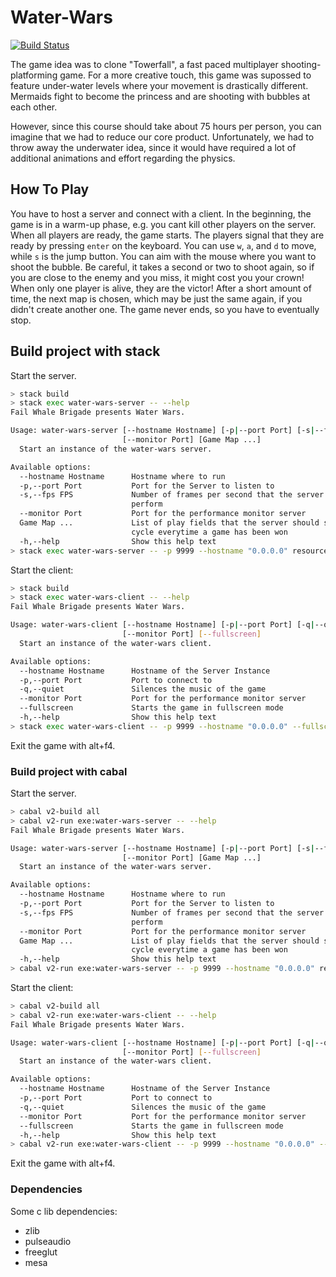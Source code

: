 # Water-Wars

[![Build Status](https://travis-ci.org/FailWhaleBrigade/water-wars.svg?branch=frontend)](https://travis-ci.org/FailWhaleBrigade/water-wars)

The game idea was to clone "Towerfall", a fast paced multiplayer shooting-platforming game. For a more creative touch, this game was supossed to feature under-water levels where your movement is drastically different. Mermaids fight to become the princess and are shooting with bubbles at each other.

However, since this course should take about 75 hours per person, you can imagine that we had to reduce our core product. Unfortunately, we had to throw away the underwater idea, since it would have required a lot of additional animations and effort regarding the physics.

## How To Play

You have to host a server and connect with a client. In the beginning, the game is in a warm-up phase, e.g. you cant kill other players on the server.
When all players are ready, the game starts. The players signal that they are ready by pressing `enter` on the keyboard. You can use `w`, `a`, and `d` to move, while `s` is the jump button. You can aim with the mouse where you want to shoot the bubble. Be careful, it takes a second or two to shoot again, so if you are close to the enemy and you miss, it might cost you your crown!
When only one player is alive, they are the victor! After a short amount of time, the next map is chosen, which may be just the same again, if you didn't create another one. The game never ends, so you have to eventually stop.

## Build project with stack

Start the server.

```bash
> stack build
> stack exec water-wars-server -- --help
Fail Whale Brigade presents Water Wars.

Usage: water-wars-server [--hostname Hostname] [-p|--port Port] [-s|--fps FPS]
                         [--monitor Port] [Game Map ...]
  Start an instance of the water-wars server.

Available options:
  --hostname Hostname      Hostname where to run
  -p,--port Port           Port for the Server to listen to
  -s,--fps FPS             Number of frames per second that the server shall
                           perform
  --monitor Port           Port for the performance monitor server
  Game Map ...             List of play fields that the server should serve in a
                           cycle everytime a game has been won
  -h,--help                Show this help text
> stack exec water-wars-server -- -p 9999 --hostname "0.0.0.0" resources/game1.txt
```

Start the client:

```bash
> stack build
> stack exec water-wars-client -- --help
Fail Whale Brigade presents Water Wars.

Usage: water-wars-client [--hostname Hostname] [-p|--port Port] [-q|--quiet]
                         [--monitor Port] [--fullscreen]
  Start an instance of the water-wars client.

Available options:
  --hostname Hostname      Hostname of the Server Instance
  -p,--port Port           Port to connect to
  -q,--quiet               Silences the music of the game
  --monitor Port           Port for the performance monitor server
  --fullscreen             Starts the game in fullscreen mode
  -h,--help                Show this help text
> stack exec water-wars-client -- -p 9999 --hostname "0.0.0.0" --fullscreen
```

Exit the game with alt+f4.

### Build project with cabal


Start the server.

```bash
> cabal v2-build all
> cabal v2-run exe:water-wars-server -- --help
Fail Whale Brigade presents Water Wars.

Usage: water-wars-server [--hostname Hostname] [-p|--port Port] [-s|--fps FPS]
                         [--monitor Port] [Game Map ...]
  Start an instance of the water-wars server.

Available options:
  --hostname Hostname      Hostname where to run
  -p,--port Port           Port for the Server to listen to
  -s,--fps FPS             Number of frames per second that the server shall
                           perform
  --monitor Port           Port for the performance monitor server
  Game Map ...             List of play fields that the server should serve in a
                           cycle everytime a game has been won
  -h,--help                Show this help text
> cabal v2-run exe:water-wars-server -- -p 9999 --hostname "0.0.0.0" resources/game1.txt
```

Start the client:

```bash
> cabal v2-build all
> cabal v2-run exe:water-wars-client -- --help
Fail Whale Brigade presents Water Wars.

Usage: water-wars-client [--hostname Hostname] [-p|--port Port] [-q|--quiet]
                         [--monitor Port] [--fullscreen]
  Start an instance of the water-wars client.

Available options:
  --hostname Hostname      Hostname of the Server Instance
  -p,--port Port           Port to connect to
  -q,--quiet               Silences the music of the game
  --monitor Port           Port for the performance monitor server
  --fullscreen             Starts the game in fullscreen mode
  -h,--help                Show this help text
> cabal v2-run exe:water-wars-client -- -p 9999 --hostname "0.0.0.0" --fullscreen
```

Exit the game with alt+f4.

### Dependencies

Some c lib dependencies:

* zlib
* pulseaudio
* freeglut
* mesa
